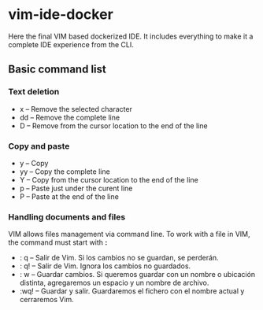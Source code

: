 # vim-ide-docker
Here the final VIM based dockerized IDE. It includes everything to make it a complete IDE experience from the CLI.

## Basic command list
### Text deletion
* x – Remove the selected character
* dd – Remove the complete line
* D – Remove from the cursor location to the end of the line

### Copy and paste
* y – Copy
* yy – Copy the complete line
* Y – Copy from the cursor location to the end of the line
* p – Paste just under the curent line
* P – Paste at the end of the line

### Handling documents and files
VIM allows files management via command line. To work with a file in VIM, the command must start with **:**
* : q – Salir de Vim. Si los cambios no se guardan, se perderán.
* : q! – Salir de Vim. Ignora los cambios no guardados.
* : w – Guardar cambios. Si queremos guardar con un nombre o ubicación distinta, agregaremos un espacio y un nombre de archivo.
* :wq! – Guardar y salir. Guardaremos el fichero con el nombre actual y cerraremos Vim.